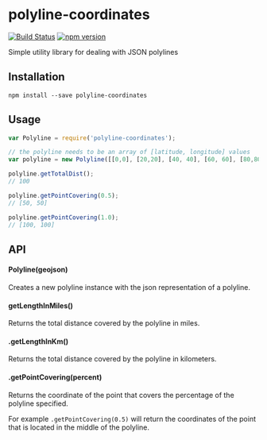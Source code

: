 # polyline-coordinates
[![Build Status](https://travis-ci.org/dongy7/polyline-coordinates.svg?branch=master)](https://travis-ci.org/dongy7/polyline-coordinates) [![npm version](https://badge.fury.io/js/polyline-coordinates.svg)](https://badge.fury.io/js/polyline-coordinates)

Simple utility library for dealing with JSON polylines

## Installation
```npm install --save polyline-coordinates```

## Usage
```js
var Polyline = require('polyline-coordinates');

// the polyline needs to be an array of [latitude, longitude] values
var polyline = new Polyline([[0,0], [20,20], [40, 40], [60, 60], [80,80], [100, 100]]);

polyline.getTotalDist();
// 100

polyline.getPointCovering(0.5);
// [50, 50]

polyline.getPointCovering(1.0);
// [100, 100]
```

## API
#### Polyline(geojson)
Creates a new polyline instance with the json representation of a polyline.

#### getLengthInMiles()
Returns the total distance covered by the polyline in miles.

#### .getLengthInKm()
Returns the total distance covered by the polyline in kilometers.

#### .getPointCovering(percent)
Returns the coordinate of the point that covers the percentage of the
polyline specified.

For example `.getPointCovering(0.5)` will return the coordinates of the point
that is located in the middle of the polyline.